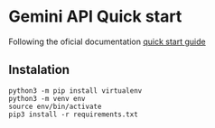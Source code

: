 # Gemini API Quick start 

Following the oficial documentation [quick start guide](https://ai.google.dev/gemini-api/docs/quickstart)


## Instalation 

```
python3 -m pip install virtualenv
python3 -m venv env 
source env/bin/activate 
pip3 install -r requirements.txt
```